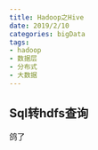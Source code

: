```yaml
---
title: Hadoop之Hive
date: 2019/2/10
categories: bigData
tags:
- hadoop
- 数据层
- 分布式
- 大数据
---
```

## Sql转hdfs查询
鸽了
<Valine></Valine>